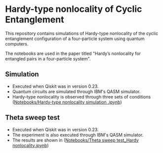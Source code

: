 # Hardy-type nonlocality of Cyclic Entanglement

This repository contains simulations of Hardy-type nonlocality of the cyclic entanglement configuration of a four-particle system using quantum computers.

The notebooks are used in the paper titled "Hardy’s nonlocality for entangled pairs in a four-particle system". 
## Simulation
- Executed when Qiskit was in version 0.23.
- Quantum circuits are simulated through IBM's QASM simulator.
- Hardy-type nonlocality is observed through three sets of conditions ([Notebooks/Hardy-type nonlocality simulation .ipynb](https://github.com/doan-duc1902/Hardy-nonlocality-of-cylic-entanglement/blob/main/Notebooks/Hardy-type%20nonlocality%20simulation%20.ipynb))
## Theta sweep test
- Executed when Qiskit was in version 0.23.
- The experiment is also executed through IBM's QASM simulator.
- The results are shown in ([Notebooks/Theta sweep test_Hardy nonlocality.ipynb](https://github.com/doan-duc1902/Hardy-nonlocality-of-cylic-entanglement/blob/main/Notebooks/Theta%20sweep%20test_Hardy%20nonlocality.ipynb))
